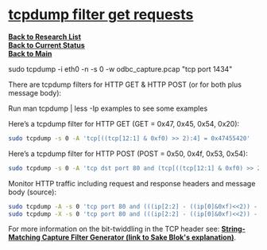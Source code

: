 # **[tcpdump filter get requests](https://stackoverflow.com/questions/4777042/can-i-use-tcpdump-to-get-http-requests-response-header-and-response-body)**

**[Back to Research List](../../../../../../research_list.md)**\
**[Back to Current Status](../../../../../../../a_status/current_tasks.md)**\
**[Back to Main](../../../../../../../README.md)**

sudo tcpdump -i eth0 -n -s 0 -w odbc_capture.pcap "tcp port 1434"

There are tcpdump filters for HTTP GET & HTTP POST (or for both plus message body):

Run man tcpdump | less -Ip examples to see some examples

Here’s a tcpdump filter for HTTP GET (GET = 0x47, 0x45, 0x54, 0x20):

```bash
sudo tcpdump -s 0 -A 'tcp[((tcp[12:1] & 0xf0) >> 2):4] = 0x47455420'
```

Here’s a tcpdump filter for HTTP POST (POST = 0x50, 0x4f, 0x53, 0x54):

```bash
sudo tcpdump -s 0 -A 'tcp dst port 80 and (tcp[((tcp[12:1] & 0xf0) >> 2):4] = 0x504f5354)'
```

Monitor HTTP traffic including request and response headers and message body (source):

```bash
sudo tcpdump -A -s 0 'tcp port 80 and (((ip[2:2] - ((ip[0]&0xf)<<2)) - ((tcp[12]&0xf0)>>2)) != 0)' -w out.pcap -Z brent
sudo tcpdump -X -s 0 'tcp port 80 and (((ip[2:2] - ((ip[0]&0xf)<<2)) - ((tcp[12]&0xf0)>>2)) != 0)'
```

For more information on the bit-twiddling in the TCP header see: **[String-Matching Capture Filter Generator (link to Sake Blok's explanation)](http://www.wireshark.org/tools/string-cf.html)**.
